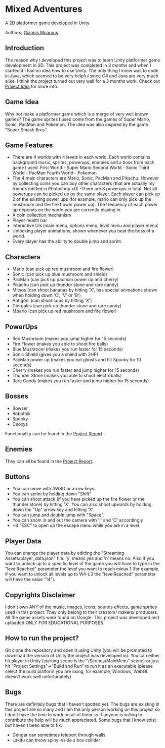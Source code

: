 # Mixed Adventures
A 2D platformer game developed in Unity

Authors; [Giannis Mparous](https://github.com/giannismparous "Giannis Mparous")

## Introduction

The reason why I developed this project was to learn Unity platformer game development in 2D. This project was completed in 3 months and when I started it I had no idea how to use Unity. The only thing I knew was to code in Java, which seemed to be very helpful since C# and Java are very much alike. I think the project turned out very well for a 3 months work. Check out [Project Idea](https://github.com/giannismparous/MixedAdventures/blob/main/Mixed%20Adventures.pptx "Project Idea") for more info.

## Game Idea

Why not make a platformer game which is a merge of very well known games? The game sprites I used come from the games of Super Mario, Sonic, PacMan and Pokemon. The idea was also inspired by the game "Super Smash Bros".

## Game Features

- There are 4 worlds with 4 levels in each world. Each world contains background music, sprites, powerups, enemies and a boss from each game I used. 
First World - Super Mario
Second World - Sonic
Third World - PacMan
Fourth World - Pokemon
- The 4 main characters are Mario, Sonic, PacMan and Pikachu. However by collecting coins you can buy other characters (that are actually my friends editted in Photoshop xD)
-There are 8 powerups in total. Not all powerups can be picked up by the same player. Each player can pick up 2 of the existing power ups (for example, mario can only pick up the mushroom and the fire flower power up). The frequency of each power up depends on the world you are currently playing in.
- A coin collection mechanism
- Player health bar
- Interactive UIs (main menu, options menu, level menu and player menu)
- Unlocking player animations, shown whenever you beat the boss of a world.
- Every player has the ability to double jump and sprint.

## Characters

- Mario (can pick up red mushroom and fire flower)
- Sonic (can pick up blue mushroom and shield)
- PacMan (can pick up pacman power up and cherry)
- Pikachu (can pick up thunder stone and rare candy)
- Mitsos (can shoot bananas by hitting 'X', has special animations shown when holding down 'C', 'V' or 'B')
- Antigoni (can shoot cups by hitting 'X')
- Giorgakis (can pick up thunder stone and rare candy)
- Mpario (can pick up red mushroom and fire flower)

## PowerUps

- Red Mushroom (makes you jump higher for 15 seconds)
- Fire Flower (makes you able to shoot fire balls)
- Blue Mushroom (makes you run faster for 15 seconds)
- Sonic Shield (gives you a shield with 3HP)
- PacMan power up (makes you eat ghosts and hit Spooky for 10 seconds)
- Cherry (makes you run faster and jump higher for 15 seconds)
- Thunder Stone (makes you able to shoot electroballs)
- Rare Candy (makes you run faster and jump higher for 15 seconds)

## Bosses

- Bowser
- Robotnik
- Spooky
- Deoxys

Functionality can be found in the [Project Report](https://github.com/giannismparous/MixedAdventures/blob/main/ProjectReport-3190131.docx "Project Report").

## Enemies

They can all be found in the [Project Report](https://github.com/giannismparous/MixedAdventures/blob/main/ProjectReport-3190131.docx "Project Report").

## Buttons

- You can move with AWSD or arrow keys
- You can sprint by holding down "Shift"
- You can shoot attack (if you have picked up the fire flower or the thunder stone) by hitting 'X'. You can also shoot upwards by holding down the "Up" arrow key and hitting 'X'.
- You can jump and double jump with "Space".
- You can zoom in and out the camera with 'I' and 'O' accordingly
- Hit "ESC" to open up the escape menu while you are in a level

## Player Data

You can change the player data by editting the "Streaming Assets/player_data.json" file. 'y' means yes and 'n' means no. Also if you want to unlock up to a specific level of the game you will have to type in the "levelReached" parameter the level you want to reach minus 1 (for example, if you want to unlock all levels up to W4-L3 the "levelReached" parameter will have the value "14").

## Copyrights Disclaimer

I don't own ANY of the music, images, icons, sounds effects, game sprites used in this project. They only belong to their creators/ makers/ producers. All the game assets were found on Google. This project was developed and uploaded ONLY FOR EDUCATIONAL PURPOSES.

## How to run the project?

Git clone the repository and open it using Unity (you will be prompted to download the version of Unity the project was developed in). You can either hit player in Unity (starting scene is the "/Scenes/MainMenu" scene) or just hit "Project Settings"->"Build and Run" to run it as an executable (please select the build platform you are using, for example, Windows, WebGL doesn't work well unfortunately)

## Bugs

There are definitely bugs that I haven't spotted yet. The bugs are existing in this project are so many and I am the only person working on this project so I don't have the time to work on all of them so if anyone is willing to contribute the help will be much appreciated. 
Some bugs that I know exist but haven't been able to fix:
- Gengar can sometimes teleport through walls
- Lakitu can throw spiny inside a box collider

